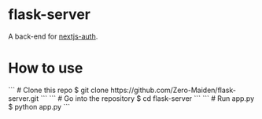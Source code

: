<h1>flask-server</h1>

A back-end for [nextjs-auth](https://github.com/Zero-Maiden/nextjs-auth).

<h1>How to use</h1>
```
# Clone this repo
$ git clone https://github.com/Zero-Maiden/flask-server.git
```
```
# Go into the repository
$ cd flask-server
```
```
# Run app.py
$ python app.py
```
